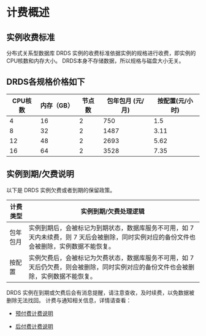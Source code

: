 # 计费概述
## 实例收费标准
分布式关系型数据库 DRDS 实例的收费标准依据实例的规格进行收费，即实例的CPU核数和内存大小。 DRDS本身不存储数据，所以规格与磁盘大小无关。

## DRDS各规格价格如下
|CPU核数|内存（GB）|节点数|包年包月 (元/月)|按配置(元/小时)|
|-|-|-|-|-|
|4|16|2|750|1.5|
|8|32|2|1487|3.11|
|12|48|2|2693|5.62|
|16|64|2|3528|7.35|

## 实例到期/欠费说明
以下是 DRDS 实例欠费或者到期的保留政策。

|计费类型|实例到期/欠费处理逻辑|
|---|---|
|包年包月|实例到期后，会被标记为到期状态，数据库服务不可用，如 7 天内未续费，则 7 天后会被删除，同时实例对应的备份文件也会被删除，实例数据不能恢复。|
|按配置|实例欠费后，会被标记为欠费状态，数据库服务不可用，如 7 天后仍欠费，则会被删除，同时实例对应的备份文件也会被删除，实例数据不能恢复。|

DRDS 实例在到期或欠费后会有消息提醒，请注意查收，及时续费，以免数据被删除无法找回。
计费与通知相关信息，详情请查看：

- [预付费计费说明](../../../Finance/Billing/Billing-method/Prepay.md) 

- [后付费计费说明](../../../Finance/Billing/Billing-method/Postpay.md) 
